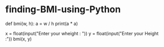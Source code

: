 # finding-BMI-using-Python
def bmi(w, h):
    a = w / h
    print(a * a)


x = float(input("Enter your wheight : "))
y = float(input("Enter your Height :"))
bmi(x, y)
